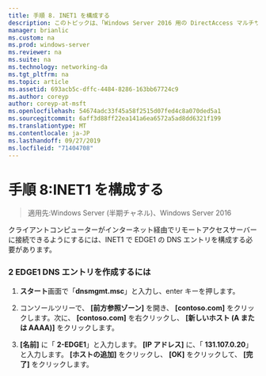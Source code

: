 ```yaml
---
title: 手順 8. INET1 を構成する
description: このトピックは、「Windows Server 2016 用の DirectAccess マルチサイト展開のテストラボガイド」の一部です。
manager: brianlic
ms.custom: na
ms.prod: windows-server
ms.reviewer: na
ms.suite: na
ms.technology: networking-da
ms.tgt_pltfrm: na
ms.topic: article
ms.assetid: 693acb5c-dffc-4484-8286-163bb67724c9
ms.author: coreyp
author: coreyp-at-msft
ms.openlocfilehash: 54674adc33f45a58f2515d07fed4c8a070ded5a1
ms.sourcegitcommit: 6aff3d88ff22ea141a6ea6572a5ad8dd6321f199
ms.translationtype: MT
ms.contentlocale: ja-JP
ms.lasthandoff: 09/27/2019
ms.locfileid: "71404708"
---
```

# <a name="step-8-configure-inet1"></a>手順 8:INET1 を構成する

>適用先:Windows Server (半期チャネル)、Windows Server 2016

クライアントコンピューターがインターネット経由でリモートアクセスサーバーに接続できるようにするには、INET1 で EDGE1 の DNS エントリを構成する必要があります。  
  
### <a name="to-create-the-2-edge1-dns-entry"></a>2 EDGE1 DNS エントリを作成するには  
  
1.  **スタート**画面で「**dnsmgmt.msc**」と入力し、enter キーを押します。  
  
2.  コンソールツリーで、 **[前方参照ゾーン]** を開き、 **[contoso.com]** をクリックします。次に、 **[contoso.com]** を右クリックし、 **[新しいホスト (A または AAAA)]** をクリックします。  
  
3.  **[名前]** に「 **2-EDGE1**」と入力します。 **[IP アドレス]** に、「 **131.107.0.20**」と入力します。 **[ホストの追加]** をクリックし、 **[OK]** をクリックして、 **[完了]** をクリックします。  
  


